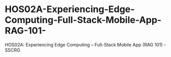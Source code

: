 # HOS02A-Experiencing-Edge-Computing-Full-Stack-Mobile-App-RAG-101-
HOS02A: Experiencing Edge Computing – Full-Stack Mobile App (RAG 101) - SSCRG

